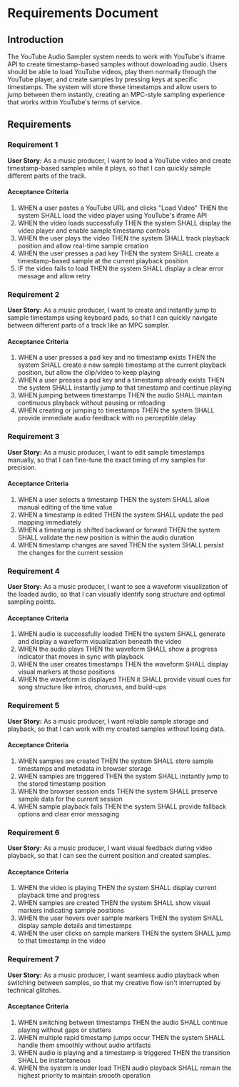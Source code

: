 # Requirements Document

## Introduction

The YouTube Audio Sampler system needs to work with YouTube's iframe API to create timestamp-based samples without downloading audio. Users should be able to load YouTube videos, play them normally through the YouTube player, and create samples by pressing keys at specific timestamps. The system will store these timestamps and allow users to jump between them instantly, creating an MPC-style sampling experience that works within YouTube's terms of service.

## Requirements

### Requirement 1

**User Story:** As a music producer, I want to load a YouTube video and create timestamp-based samples while it plays, so that I can quickly sample different parts of the track.

#### Acceptance Criteria

1. WHEN a user pastes a YouTube URL and clicks "Load Video" THEN the system SHALL load the video player using YouTube's iframe API
2. WHEN the video loads successfully THEN the system SHALL display the video player and enable sample timestamp controls
3. WHEN the user plays the video THEN the system SHALL track playback position and allow real-time sample creation
4. WHEN the user presses a pad key THEN the system SHALL create a timestamp-based sample at the current playback position
5. IF the video fails to load THEN the system SHALL display a clear error message and allow retry

### Requirement 2

**User Story:** As a music producer, I want to create and instantly jump to sample timestamps using keyboard pads, so that I can quickly navigate between different parts of a track like an MPC sampler.

#### Acceptance Criteria

1. WHEN a user presses a pad key and no timestamp exists THEN the system SHALL create a new sample timestamp at the current playback position, but allow the clip/video to keep playing
2. WHEN a user presses a pad key and a timestamp already exists THEN the system SHALL instantly jump to that timestamp and continue playing
3. WHEN jumping between timestamps THEN the audio SHALL maintain continuous playback without pausing or reloading
4. WHEN creating or jumping to timestamps THEN the system SHALL provide immediate audio feedback with no perceptible delay

### Requirement 3

**User Story:** As a music producer, I want to edit sample timestamps manually, so that I can fine-tune the exact timing of my samples for precision.

#### Acceptance Criteria

1. WHEN a user selects a timestamp THEN the system SHALL allow manual editing of the time value
2. WHEN a timestamp is edited THEN the system SHALL update the pad mapping immediately
3. WHEN a timestamp is shifted backward or forward THEN the system SHALL validate the new position is within the audio duration
4. WHEN timestamp changes are saved THEN the system SHALL persist the changes for the current session


### Requirement 4

**User Story:** As a music producer, I want to see a waveform visualization of the loaded audio, so that I can visually identify song structure and optimal sampling points.

#### Acceptance Criteria

1. WHEN audio is successfully loaded THEN the system SHALL generate and display a waveform visualization beneath the video
2. WHEN the audio plays THEN the waveform SHALL show a progress indicator that moves in sync with playback
3. WHEN the user creates timestamps THEN the waveform SHALL display visual markers at those positions
4. WHEN the waveform is displayed THEN it SHALL provide visual cues for song structure like intros, choruses, and build-ups

### Requirement 5

**User Story:** As a music producer, I want reliable sample storage and playback, so that I can work with my created samples without losing data.

#### Acceptance Criteria

1. WHEN samples are created THEN the system SHALL store sample timestamps and metadata in browser storage
2. WHEN samples are triggered THEN the system SHALL instantly jump to the stored timestamp position
3. WHEN the browser session ends THEN the system SHALL preserve sample data for the current session
4. WHEN sample playback fails THEN the system SHALL provide fallback options and clear error messaging

### Requirement 6

**User Story:** As a music producer, I want visual feedback during video playback, so that I can see the current position and created samples.

#### Acceptance Criteria

1. WHEN the video is playing THEN the system SHALL display current playback time and progress
2. WHEN samples are created THEN the system SHALL show visual markers indicating sample positions
3. WHEN the user hovers over sample markers THEN the system SHALL display sample details and timestamps
4. WHEN the user clicks on sample markers THEN the system SHALL jump to that timestamp in the video

### Requirement 7

**User Story:** As a music producer, I want seamless audio playback when switching between samples, so that my creative flow isn't interrupted by technical glitches.

#### Acceptance Criteria

1. WHEN switching between timestamps THEN the audio SHALL continue playing without gaps or stutters
2. WHEN multiple rapid timestamp jumps occur THEN the system SHALL handle them smoothly without audio artifacts
3. WHEN audio is playing and a timestamp is triggered THEN the transition SHALL be instantaneous
4. WHEN the system is under load THEN audio playback SHALL remain the highest priority to maintain smooth operation